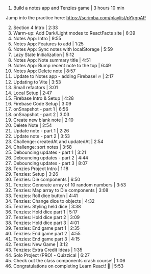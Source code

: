 1. Build a notes app and Tenzies game | 3 hours 10 min

Jump into the practice here:  https://scrimba.com/playlist/pYkgpAP

2. Section 4 Intro | 2:33
3. Warm-up: Add Dark/Light modes to ReactFacts site | 6:39
4. Notes App: Intro | 9:55
5. Notes App: Features to add | 1:25
6. Notes App: Sync notes with localStorage | 5:59
7. Lazy State Initialization | 5:12
8. Notes App: Note summary title | 4:51
9. Notes App: Bump recent note to the top | 6:49
10. Notes App: Delete note | 8:57
11. Update to Notes app - adding Firebase! 🔥 | 2:17
12. Updating to Vite | 3:53
13. Small refactors | 3:01
14. Local Setup | 2:47
15. Firebase Intro & Setup | 4:28
16. Firebase Code Setup | 3:09
17. onSnapshot - part 1 | 6:56
18. onSnapshot - part 2 | 3:03
19. Create new blank note | 2:10
20. Delete Note | 2:54
21. Update note - part 1 | 2:26
22. Update note - part 2 | 3:53
23. Challenge: createdAt and updatedAt | 2:54
24. Challenge: sort notes | 3:58
25. Debouncing updates - part 1 | 3:21
26. Debouncing updates - part 2 | 4:44
27. Debouncing updates - part 3 | 8:07
28. Tenzies Project Intro | 1:18
29. Tenzies: Setup | 3:26
30. Tenzies: Die components | 6:50
31. Tenzies: Generate array of 10 random numbers | 3:53
32. Tenzies: Map array to Die components | 3:08
33. Tenzies: Roll dice button | 4:41
34. Tenzies: Change dice to objects | 4:32
35. Tenzies: Styling held dice | 3:38
36. Tenzies: Hold dice part 1 | 5:17
37. Tenzies: Hold dice part 2 | 3:09
38. Tenzies: Hold dice part 3 | 4:01
39. Tenzies: End game part 1 | 2:35
40. Tenzies: End game part 2 | 4:55
41. Tenzies: End game part 3 | 4:15
42. Tenzies: New Game | 3:12
43. Tenzies: Extra Credit Ideas | 1:35
44. Solo Project (PRO) - Quizzical | 6:27
45. Check out the class components crash course! | 1:06
46. Congratulations on completing Learn React! 🤩 | 5:53

